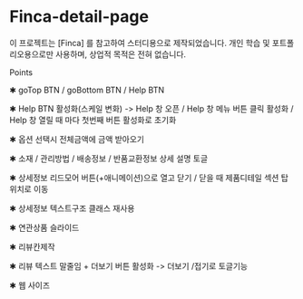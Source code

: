 # Finca-detail-page

이 프로젝트는 [Finca] 를 참고하여
스터디용으로 제작되었습니다. 개인 학습 및
포트폴리오용으로만 사용하며, 상업적 목적은 전혀 없습니다.

<!--  -->

Points

<!--  -->

✱ goTop BTN / goBottom BTN / Help BTN
<!--  -->

✱ Help BTN 활성화(스케일 변화) -> Help 창 오픈 / Help 창 메뉴 버튼 클릭 활성화 / Help 창 열릴 때 마다 첫번째 버튼 활성화로 초기화

<!--  -->

✱ 옵션 선택시 전체금액에 금액 받아오기

<!--  -->

✱ 소재 / 관리방법 / 배송정보 / 반품교환정보 상세 설명 토글

<!--  -->

✱ 상세정보 리드모어 버튼(+애니메이션)으로 열고 닫기 / 닫을 때 제품디테일 섹션 탑위치로 이동

<!--  -->

✱ 상세정보 텍스트구조 클래스 재사용

<!--  -->

✱ 연관상품 슬라이드

<!--  -->

✱ 리뷰칸제작

<!--  -->

✱ 리뷰 텍스트 말줄임 + 더보기 버튼 활성화 -> 더보기 /접기로 토글기능
<!--  -->

✱ 웹 사이즈
